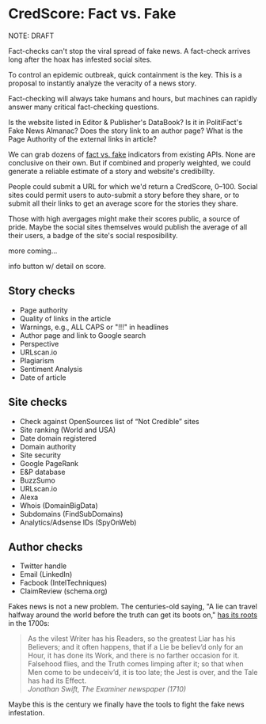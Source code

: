 # CredScore: Fact vs. Fake #
NOTE: DRAFT

Fact-checks can't stop the viral spread of fake news. A fact-check arrives long after the hoax has infested social sites.

To control an epidemic outbreak, quick containment is the key. This is a proposal to instantly analyze the veracity of a news story.

Fact-checking will always take humans and hours, but machines can rapidly answer many critical fact-checking questions.

Is the website listed in Editor &amp; Publisher's DataBook? Is it in PolitiFact's Fake News Almanac? Does the story link to an author page? What is the Page Authority of the external links in article? 

We can grab dozens of <a href="https://github.com/hearvox/Research/blob/master/News-Trust/news-verification-checklists.md">fact vs. fake</a> indicators from existing APIs. None are conclusive on their own. But if combined and properly weighted, we could generate a 
reliable estimate of a story and website's credibillty.

People could submit a URL for which we'd return a CredScore, 0–100. Social sites could permit users to auto-submit a story before they share, or to submit all their links to get an average score for the stories they share. 

Those with high avergages might make their scores public, a source of pride. Maybe the social sites themselves would publish the average of all their users, a badge of the site's social resposibility.

more coming...

info button w/ detail on score.


  


## Story checks ##
* Page authority
* Quality of links in the article
* Warnings, e.g., ALL CAPS or "!!!" in headlines
* Author page and link to Google search
* Perspective
* URLscan.io
* Plagiarism
* Sentiment Analysis
* Date of article

## Site checks ##
* Check against OpenSources list of “Not Credible” sites
* Site ranking (World and USA)
* Date domain registered
* Domain authority
* Site security
* Google PageRank
* E&P database
* BuzzSumo
* URLscan.io
* Alexa
* Whois (DomainBigData)
* Subdomains (FindSubDomains)
* Analytics/Adsense IDs (SpyOnWeb)

## Author checks ##
* Twitter handle
* Email (LinkedIn)
* Facbook (IntelTechniques)
* ClaimReview (schema.org)


Fakes news is not a new problem. The centuries-old saying, "A lie can travel halfway around the world before the truth can get its boots on," <a href="https://quoteinvestigator.com/2014/07/13/truth/">has its roots</a> in the 1700s:
<blockquote>As the vilest Writer has his Readers, so the greatest Liar has his Believers; and it often happens, that if a Lie be believ’d only for an Hour, it has done its Work, and there is no farther occasion for it. Falsehood flies, and the Truth comes limping after it; so that when Men come to be undeceiv’d, it is too late; the Jest is over, and the Tale has had its Effect.<br>
<cite>Jonathan Swift, The Examiner newspaper (1710)</blockquote>
  
Maybe this is the century we finally have the tools to fight the fake news infestation.

